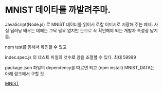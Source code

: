 # MNIST 데이타를 까발려주마.

JavaScript(Node.js) 로 MNIST 데이터를 읽어서 로칼 이미지로 저장해 주는 예제.
사실 딥러닝 배우는 데에는 그닥 필요 없지만 눈으로 꼭 확인해야 되는 개발자 특성상 남겨둠.

npm test를 통해서 확인할 수 있고

index.spec.js 의 테스트 파일의 갯수로 양을 조절할 수 있다. 최대 59999

package.json 파일의 dependency를 따르면 되고 (npm install) MNIST_DATA는 아래 링크에서 구할 것

[MNIST](http://yann.lecun.com/exdb/mnist/)
